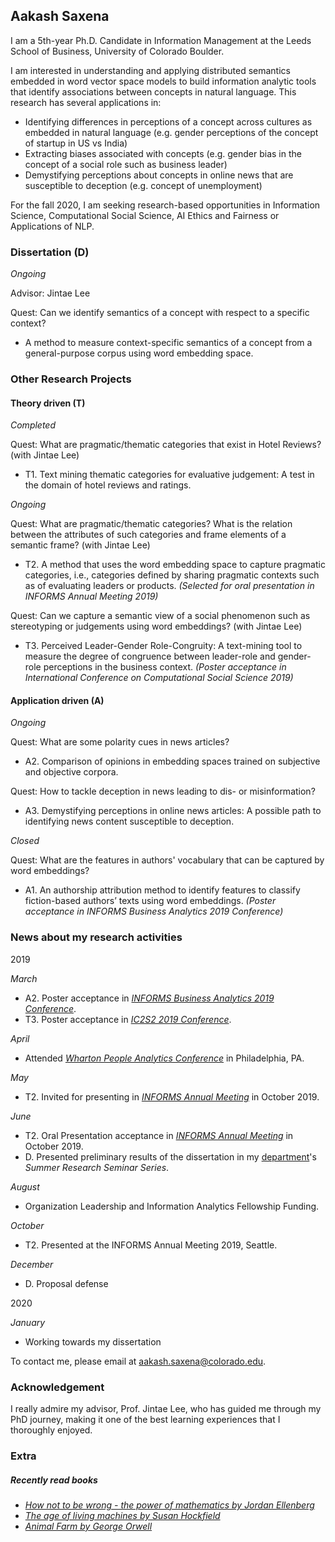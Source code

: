 ## Aakash Saxena

I am a 5th-year Ph.D. Candidate in Information Management at the Leeds School of Business, University of Colorado Boulder.

I am interested in understanding and applying distributed semantics embedded in word vector space models to build information analytic tools that identify associations between concepts in natural language. This research has several applications in:
- Identifying differences in perceptions of a concept across cultures as embedded in natural language (e.g. gender perceptions of the concept of startup in US vs India)
- Extracting biases associated with concepts (e.g. gender bias in the concept of a social role such as business leader)
- Demystifying perceptions about concepts in online news that are susceptible to deception (e.g. concept of unemployment) 

For the fall 2020, I am seeking research-based opportunities in Information Science, Computational Social Science, AI Ethics and Fairness or Applications of NLP. 

### Dissertation (D)
_Ongoing_

Advisor: Jintae Lee

Quest: Can we identify semantics of a concept with respect to a specific context?
- A method to measure context-specific semantics of a concept from a general-purpose corpus using word embedding space.

### Other Research Projects

#### Theory driven (T)
_Completed_

Quest: What are pragmatic/thematic categories that exist in Hotel Reviews? (with Jintae Lee)
- T1. Text mining thematic categories for evaluative judgement: A test in the domain of hotel reviews and ratings.

_Ongoing_

Quest: What are pragmatic/thematic categories? What is the relation between the attributes of such categories and frame elements of a semantic frame?  (with Jintae Lee)
- T2. A method that uses the word embedding space to capture pragmatic categories, i.e., categories defined by sharing pragmatic contexts such as of evaluating leaders or products. _(Selected for oral presentation in INFORMS Annual Meeting 2019)_

Quest: Can we capture a semantic view of a social phenomenon such as stereotyping or judgements using word embeddings? (with Jintae Lee)
- T3. Perceived Leader-Gender Role-Congruity: A text-mining tool to measure the degree of congruence between leader-role and gender-role perceptions in the business context. _(Poster acceptance in International Conference on Computational Social Science 2019)_

#### Application driven (A)
_Ongoing_

Quest: What are some polarity cues in news articles?
- A2. Comparison of opinions in embedding spaces trained on subjective and objective corpora.

Quest: How to tackle deception in news leading to dis- or misinformation?
- A3. Demystifying perceptions in online news articles: A possible path to identifying news content susceptible to deception. 

_Closed_

Quest: What are the features in authors' vocabulary that can be captured by word embeddings?
- A1. An authorship attribution method to identify features to classify fiction-based authors’ texts using word embeddings. _(Poster acceptance in INFORMS Business Analytics 2019 Conference)_

### News about my research activities

2019

_March_
- A2. Poster acceptance in _[INFORMS Business Analytics 2019 Conference](http://meetings2.informs.org/wordpress/analytics2019/)_.
- T3. Poster acceptance in _[IC2S2 2019 Conference](https://2019.ic2s2.org/)_.

_April_
- Attended _[Wharton People Analytics Conference](https://wpa.wharton.upenn.edu/conference/)_ in Philadelphia, PA.

_May_
- T2. Invited for presenting in _[INFORMS Annual Meeting](http://meetings2.informs.org/wordpress/seattle2019/)_ in October 2019.

_June_
- T2. Oral Presentation acceptance in _[INFORMS Annual Meeting](http://meetings2.informs.org/wordpress/seattle2019/)_ in October 2019.
- D. Presented preliminary results of the dissertation in my [department](https://www.colorado.edu/business/phd/organizational-behavior-and-information-systems)'s _Summer Research Seminar Series_.

_August_
- Organization Leadership and Information Analytics Fellowship Funding.

_October_
- T2. Presented at the INFORMS Annual Meeting 2019, Seattle.

_December_
- D. Proposal defense

2020

_January_
- Working towards my dissertation

To contact me, please email at aakash.saxena@colorado.edu.

### Acknowledgement
I really admire my advisor, Prof. Jintae Lee, who has guided me through my PhD journey, making it one of the best learning experiences that I thoroughly enjoyed. 

### Extra
##### Recently read books
- _[How not to be wrong - the power of mathematics by Jordan Ellenberg](https://www.microsoft.com/en-us/research/video/how-not-to-be-wrong-the-power-of-mathematical-thinking/)_
- _[The age of living machines by Susan Hockfield](https://www.youtube.com/watch?v=27a8wpmfsiU)_
- _[Animal Farm by George Orwell](https://www.youtube.com/watch?v=-4wze-K9G3A)_
